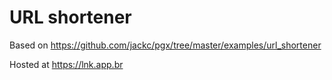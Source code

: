 # URL shortener

Based on https://github.com/jackc/pgx/tree/master/examples/url_shortener

Hosted at https://lnk.app.br